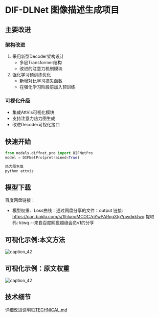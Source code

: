 # DIF-DLNet 图像描述生成项目

## 主要改进

### 架构改进
1. 采用新型Decoder架构设计
   - 多层Transformer结构
   - 改进的注意力机制模块
2. 强化学习预训练优化
   - 新增对比学习损失函数
   - 在强化学习阶段前加入预训练

### 可视化升级
- 集成AttVis可视化模块
- 支持注意力热力图生成
- 改进Decoder可视化接口

## 快速开始
```python
from models.diffnet_pro import DIFNetPro
model = DIFNetPro(pretrained=True)
```

```python
热力图生成
python attvis
```

## 模型下载
百度网盘链接：
- 模型权重、Loss曲线：通过网盘分享的文件：output
链接: https://pan.baidu.com/s/1lhIunoMCOC7pYwPARqqXtg?pwd=ktwq 提取码: ktwq 
--来自百度网盘超级会员v1的分享

## 可视化示例:本文方法
![caption_42](https://github.com/user-attachments/assets/2e4ca79a-0598-4859-8e03-1c6a2b9c3bb4)

## 可视化示例：原文权重
![caption_42](https://github.com/user-attachments/assets/4c69d0b2-873d-4b99-8756-0604d4b8ed6a)


## 技术细节
详细改进说明见[TECHNICAL.md](docs/TECHNICAL.md)

